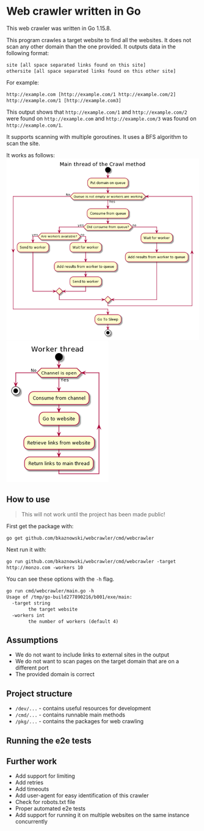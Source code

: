 # Web crawler written in Go
This web crawler was written in Go 1.15.8.

This program crawles a target website to find all the websites. It does not scan any other domain than the one provided. It outputs data in the following format:
```
site [all space separated links found on this site]
othersite [all space separated links found on this other site]
```
For example:
```
http://example.com [http://example.com/1 http://example.com/2]
http://example.com/1 [http://example.com3]
```
This output shows that `http://example.com/1` and `http://example.com/2` were found on `http://example.com` and `http://example.com/3` was found on `http://example.com/1`.

It supports scanning with multiple goroutines. It uses a BFS algorithm to scan the site.

It works as follows:
!["Diagram of main thread"](main_graph.png)
!["Diagram of worker thread"](worker_graph.png)

## How to use
> This will not work until the project has been made public!

First get the package with:
```
go get github.com/bkaznowski/webcrawler/cmd/webcrawler
```
Next run it with:
```
go run github.com/bkaznowski/webcrawler/cmd/webcrawler -target http://monzo.com -workers 10
```
You can see these options with the `-h` flag.
```
go run cmd/webcrawler/main.go -h
Usage of /tmp/go-build277890216/b001/exe/main:
  -target string
    	the target website
  -workers int
    	the number of workers (default 4)
```

## Assumptions
* We do not want to include links to external sites in the output
* We do not want to scan pages on the target domain that are on a different port
* The provided domain is correct

## Project structure
* `/dev/...` - contains useful resources for development
* `/cmd/...` - contains runnable main methods
* `/pkg/...` - contains the packages for web crawling

## Running the e2e tests


## Further work
* Add support for limiting
* Add retries
* Add timeouts
* Add user-agent for easy identification of this crawler
* Check for robots.txt file
* Proper automated e2e tests
* Add support for running it on multiple websites on the same instance concurrently